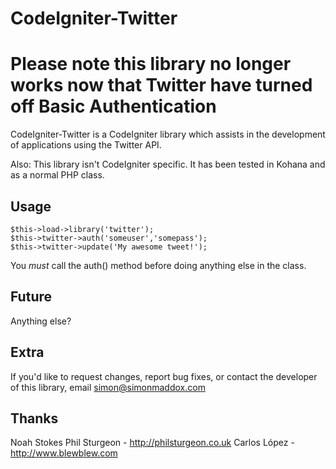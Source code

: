 CodeIgniter-Twitter
===================

# Please note this library no longer works now that Twitter have turned off Basic Authentication

CodeIgniter-Twitter is a CodeIgniter library which assists in the 
development of applications using the Twitter API.

Also: This library isn't CodeIgniter specific. It has been
tested in Kohana and as a normal PHP class.

Usage
-----

	$this->load->library('twitter');
	$this->twitter->auth('someuser','somepass');
	$this->twitter->update('My awesome tweet!');

You *must* call the auth() method before doing anything else in
the class.

Future
------

Anything else?

Extra
-----

If you'd like to request changes, report bug fixes, or contact
the developer of this library, email <simon@simonmaddox.com>

Thanks
------

Noah Stokes
Phil Sturgeon - http://philsturgeon.co.uk
Carlos López - http://www.blewblew.com